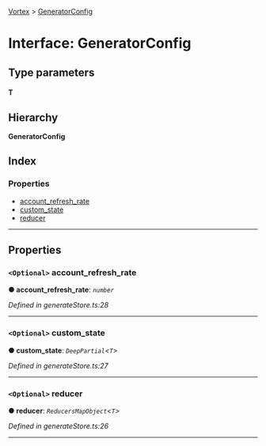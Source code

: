 [Vortex](../README.md) > [GeneratorConfig](../interfaces/generatorconfig.md)

# Interface: GeneratorConfig

## Type parameters
#### T 
## Hierarchy

**GeneratorConfig**

## Index

### Properties

* [account_refresh_rate](generatorconfig.md#account_refresh_rate)
* [custom_state](generatorconfig.md#custom_state)
* [reducer](generatorconfig.md#reducer)

---

## Properties

<a id="account_refresh_rate"></a>

### `<Optional>` account_refresh_rate

**● account_refresh_rate**: *`number`*

*Defined in generateStore.ts:28*

___
<a id="custom_state"></a>

### `<Optional>` custom_state

**● custom_state**: *`DeepPartial`<`T`>*

*Defined in generateStore.ts:27*

___
<a id="reducer"></a>

### `<Optional>` reducer

**● reducer**: *`ReducersMapObject`<`T`>*

*Defined in generateStore.ts:26*

___

